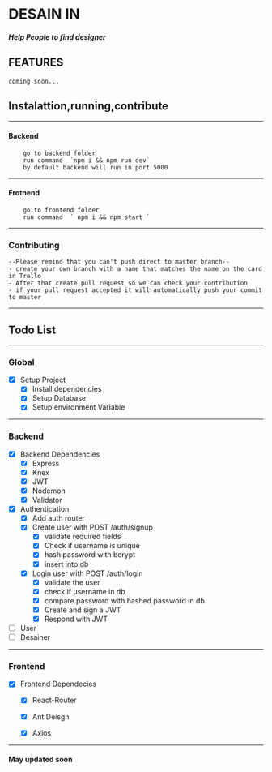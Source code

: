 # DESAIN IN 
##### Help People to find designer
## FEATURES
	coming soon...

## Instalattion,running,contribute
------------
#### Backend
 
		go to backend folder 
		run command  `npm i && npm run dev`
		by default backend will run in port 5000 


------------

#### Frotnend

		go to frontend folder
		run command  ` npm i && npm start `

------------
### Contributing 
    --Please remind that you can't push direct to master branch--
    - create your own branch with a name that matches the name on the card in Trello
    - After that create pull request so we can check your contribution 
    - if your pull request accepted it will automatically push your commit to master
    
------------
## Todo List
------------
###  Global
* [X] Setup Project
    * [X] Install dependencies
    * [X] Setup Database
    * [X] Setup environment Variable
***
 ### Backend
 * [X] Backend Dependencies
    * [X] Express
    * [X] Knex
    * [X] JWT
    * [X] Nodemon
    * [X] Validator 
* [X] Authentication 
    * [X] Add auth router
    * [X] Create user with POST /auth/signup
	    * [X] validate required fields
	    * [X] Check if username is unique
	    * [X] hash password with bcrypt
	    * [X] insert into db
    * [X] Login user with POST /auth/login
    	* [X] validate the user
	    * [X] check if username in db
		* [X] compare password with hashed password in db
		* [X] Create and sign a JWT
        * [X] Respond with JWT
    
* [ ] User     
* [ ] Desainer
***
### Frontend 
* [X] Frontend Dependecies
    * [X] React-Router
    * [X] Ant Deisgn
    * [X] Axios


------------

#### May updated soon

